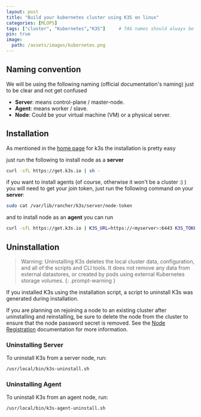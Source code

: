 ```yaml
---
layout: post
title: "Build your kubernetes cluster using K3S on linux"
categories: [MLOPS]
tags: ["cluster", "Kubernetes","K3S"]     # TAG names should always be lowercase
pin: true
image: 
  path: /assets/images/kubernetes.png
---
```



## Naming convention

We will be using the following naming (official documentation's naming) just to be clear and not get confused

- **Server**: means control-plane / master-node.
- **Agent**: means worker / slave.
- **Node**: Could be your virtual machine (VM) or a physical server.

## Installation

As mentioned in the [home page](https://k3s.io/) for k3s the installation is pretty easy

just run the following to install node as a **server**

```bash
curl -sfL https://get.k3s.io | sh -
```

if you want to install agents (of course, otherwise it won't be a cluster :) ) you will need to get your join token, just run the following command on your **server**:

```bash
sudo cat /var/lib/rancher/k3s/server/node-token
```

and to install node as an **agent** you can run 

```bash
curl -sfL https://get.k3s.io | K3S_URL=https://<myserver>:6443 K3S_TOKEN=<mynodetoken> sh -
```


## Uninstallation


>  Warning: Uninstalling K3s deletes the local cluster data, configuration, and all of the scripts and CLI tools. It does not remove any data from external datastores, or created by pods using external Kubernetes storage volumes.
{: .prompt-warning }

If you installed K3s using the installation script, a script to uninstall K3s was generated during installation.

If you are planning on rejoining a node to an existing cluster after uninstalling and reinstalling, be sure to delete the node from the cluster to ensure that the node password secret is removed. See the [Node Registration](https://docs.k3s.io/architecture#how-agent-node-registration-works) documentation for more information.

### Uninstalling Server

To uninstall K3s from a server node, run:

```bash
/usr/local/bin/k3s-uninstall.sh
```

### Uninstalling Agent

To uninstall K3s from an agent node, run:

```bash
/usr/local/bin/k3s-agent-uninstall.sh
```
